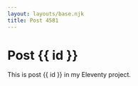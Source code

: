 ```yaml
---
layout: layouts/base.njk
title: Post 4581
---
```


# Post {{ id }}

This is post {{ id }} in my Eleventy project.
